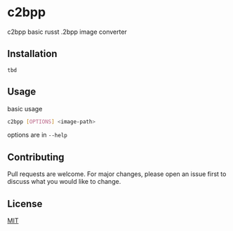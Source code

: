 # c2bpp
c2bpp basic russt .2bpp image converter

## Installation

```tbd```

## Usage

basic usage

```bash
c2bpp [OPTIONS] <image-path>
```

options are in `--help`

## Contributing
Pull requests are welcome. For major changes, please open an issue first to discuss what you would like to change.

## License
[MIT](https://choosealicense.com/licenses/mit/)